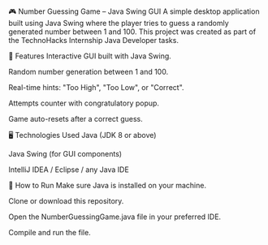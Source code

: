 🎮 Number Guessing Game – Java Swing GUI
A simple desktop application built using Java Swing where the player tries to guess a randomly generated number between 1 and 100. This project was created as part of the TechnoHacks Internship Java Developer tasks.

📌 Features
Interactive GUI built with Java Swing.

Random number generation between 1 and 100.

Real-time hints: "Too High", "Too Low", or "Correct".

Attempts counter with congratulatory popup.

Game auto-resets after a correct guess.

🖥️ Technologies Used
Java (JDK 8 or above)

Java Swing (for GUI components)

IntelliJ IDEA / Eclipse / any Java IDE

🚀 How to Run
Make sure Java is installed on your machine.

Clone or download this repository.

Open the NumberGuessingGame.java file in your preferred IDE.

Compile and run the file.


